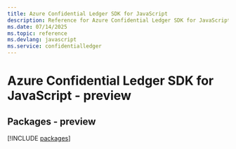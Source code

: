 ```yaml
---
title: Azure Confidential Ledger SDK for JavaScript
description: Reference for Azure Confidential Ledger SDK for JavaScript
ms.date: 07/14/2025
ms.topic: reference
ms.devlang: javascript
ms.service: confidentialledger
---
```

# Azure Confidential Ledger SDK for JavaScript - preview
## Packages - preview
[!INCLUDE [packages](confidential-ledger-index.md)]